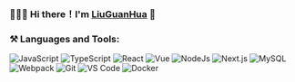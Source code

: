 ### 👨🏻‍💻 Hi there！I'm [LiuGuanHua](http://lgh930.com/) 👋

### ⚒️ Languages and Tools:

![JavaScript](https://img.shields.io/badge/-JavaScript-%23F7DF1E?style=for-the-badge&logo=javascript&logoColor=000000&color=%23FFCE5A)
![TypeScript](https://img.shields.io/badge/-TypeScript-%23031d30?style=for-the-badge&logo=typescript)
![React](https://img.shields.io/badge/-React-%23282C34?style=for-the-badge&logo=react)
![Vue](https://img.shields.io/badge/-Vue.js-%232c3e50?style=for-the-badge&logo=Vue.js)
![NodeJs](https://img.shields.io/badge/-NodeJS-%23339933?style=for-the-badge&logo=Node.js&logoColor=%23ffffff)
![Next.js](https://img.shields.io/badge/-Next.js-%23000?style=for-the-badge&logo=Next.js)
![MySQL](https://img.shields.io/badge/-MySQL-%234479A1?style=for-the-badge&logo=MySQL&logoColor=%23ffffff)
![Webpack](https://img.shields.io/badge/-Webpack-%232C3A42?style=for-the-badge&logo=webpack)
![Git](https://img.shields.io/badge/-Git-%23F05032?style=for-the-badge&logo=git&logoColor=%23ffffff)
![VS Code](https://img.shields.io/badge/-VSCode-%23007ACC?style=for-the-badge&logo=visual-studio-code)
![Docker](https://img.shields.io/badge/-Docker-%232081e8?style=for-the-badge&logo=docker&logoColor=fff)

<!--
![jQuery](https://img.shields.io/badge/-jQuery-%230769AD?style=for-the-badge&logo=jQuery&logoColor=%23ffffff)
![HTML5](https://img.shields.io/badge/-HTML5-%23E44D27?style=for-the-badge&logo=html5&logoColor=ffffff)
![CSS3](https://img.shields.io/badge/-CSS3-%231572B6?style=for-the-badge&logo=css3)
![Sass](https://img.shields.io/badge/-Sass-%23CC6699?style=for-the-badge&logo=Sass&logoColor=%23ffffff)
![Rollup](https://img.shields.io/badge/-Rollup.js-%23434343?style=for-the-badge&logo=rollup.js)
![Subversion](https://img.shields.io/badge/-Subversion-%23809CC9?style=for-the-badge&logo=Subversion&logoColor=%23ffffff)
![Adobe Photoshop](https://img.shields.io/badge/-AdobePhotoshop-%2331A8FF?style=for-the-badge&logo=Adobe-Photoshop&logoColor=%23ffffff)
![Gulp](https://img.shields.io/badge/-Gulp-%23CF4647?style=for-the-badge&logo=gulp&logoColor=%23ffffff) -->

<!--
### 📈 My Github

![liuguanhua's GitHub stats](https://github-readme-stats.vercel.app/api?username=liuguanhua&show_icons=true&theme=tokyonight&count_private=true)
-->
<!--
**liuguanhua/liuguanhua** is a ✨ _special_ ✨ repository because its `README.md` (this file) appears on your GitHub profile.

Here are some ideas to get you started:

- 🔭 I’m currently working on ...
- 🌱 I’m currently learning ...
- 👯 I’m looking to collaborate on ...
- 🤔 I’m looking for help with ...
- 💬 Ask me about ...
- 📫 How to reach me: ...
- 😄 Pronouns: ...
- ⚡ Fun fact: ...
-->
